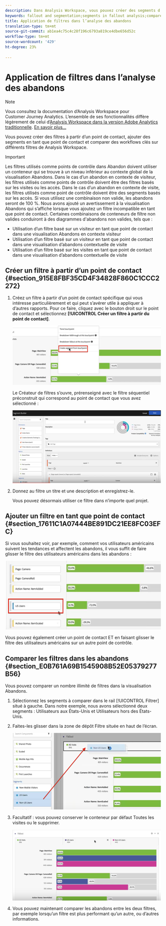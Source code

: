 ```yaml
---
description: Dans Analysis Workspace, vous pouvez créer des segments d’après un point de contact, ajouter des segments comme point de contact et comparer des processus clés pour plusieurs segments.
keywords: fallout and segmentation;segments in fallout analysis;compare segments in fallout
title: Application de filtres dans l’analyse des abandons
translation-type: tm+mt
source-git-commit: ab1ea4c75c4c28f196c6793a819ce4dbe656d52c
workflow-type: tm+mt
source-wordcount: '429'
ht-degree: 23%

---
```



# Application de filtres dans l’analyse des abandons

>[!NOTE]
>
>Vous consultez la documentation d’Analysis Workspace pour Customer Journey Analytics. L’ensemble de ses fonctionnalités diffère légèrement de celui d’[Analysis Workspace dans la version Adobe Analytics traditionnelle](https://docs.adobe.com/content/help/fr-FR/analytics/analyze/analysis-workspace/home.html). [En savoir plus...](/help/getting-started/cja-aa.md)

Vous pouvez créer des filtres à partir d’un point de contact, ajouter des segments en tant que point de contact et comparer des workflows clés sur différents filtres de Analysis Workspace.

>[!IMPORTANT]
>
>Les filtres utilisés comme points de contrôle dans Abandon doivent utiliser un conteneur qui se trouve à un niveau inférieur au contexte global de la visualisation Abandons. Dans le cas d’un abandon en contexte de visiteur, les filtres utilisés comme points de contrôle doivent être des filtres basés sur les visites ou les accès. Dans le cas d’un abandon en contexte de visite, les filtres utilisés comme point de contrôle doivent être des segments basés sur les accès. Si vous utilisez une combinaison non valide, les abandons seront de 100 %. Nous avons ajouté un avertissement à la visualisation Abandons qui s’affiche lorsque vous ajoutez un filtre incompatible en tant que point de contact. Certaines combinaisons de conteneurs de filtre non valides conduiront à des diagrammes d&#39;abandons non valides, tels que :

* Utilisation d’un filtre basé sur un visiteur en tant que point de contact dans une visualisation Abandons en contexte visiteur
* Utilisation d’un filtre basé sur un visiteur en tant que point de contact dans une visualisation d’abandons contextuelle de visite
* Utilisation d’un filtre basé sur les visites en tant que point de contact dans une visualisation d’abandons contextuelle de visite

## Créer un filtre à partir d’un point de contact {#section_915E8FBF35CD4F34828F860C1CCC2272}

1. Créez un filtre à partir d’un point de contact spécifique qui vous intéresse particulièrement et qui peut s’avérer utile à appliquer à d’autres rapports. Pour ce faire, cliquez avec le bouton droit sur le point de contact et sélectionnez **[!UICONTROL Créer un filtre à partir du point de contact]**.

   ![](assets/segment-from-touchpoint.png)

   Le Créateur de filtres s’ouvre, prérenseigné avec le filtre séquentiel préconstruit qui correspond au point de contact que vous avez sélectionné :

   ![](assets/segment-builder.png)

1. Donnez au filtre un titre et une description et enregistrez-le.

   Vous pouvez désormais utiliser ce filtre dans n’importe quel projet.

## Ajouter un filtre en tant que point de contact {#section_17611C1A07444BE891DC21EE8FC03EFC}

Si vous souhaitez voir, par exemple, comment vos utilisateurs américains suivent les tendances et affectent les abandons, il vous suffit de faire glisser le filtre des utilisateurs américains dans les abandons :

![](assets/segment-touchpoint.png)

Vous pouvez également créer un point de contact ET en faisant glisser le filtre des utilisateurs américains sur un autre point de contrôle.

## Comparer les filtres dans les abandons {#section_E0B761A69B1545908B52E05379277B56}

Vous pouvez comparer un nombre illimité de filtres dans la visualisation Abandons.

1. Sélectionnez les segments à comparer dans le rail [!UICONTROL Filtrer] situé à gauche. Dans notre exemple, nous avons sélectionné deux segments : Utilisateurs aux États-Unis et Utilisateurs hors des États-Unis.
1. Faites-les glisser dans la zone de dépôt Filtre située en haut de l’écran.

   ![](assets/segment-drop.png)

1. Facultatif : vous pouvez conserver le conteneur par défaut Toutes les visites ou le supprimer.

   ![](assets/seg-compare.png)

1. Vous pouvez maintenant comparer les abandons entre les deux filtres, par exemple lorsqu’un filtre est plus performant qu’un autre, ou d’autres informations.
